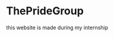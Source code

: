 # ThePrideGroup
this website is made during my internship



<!-- business categories -->
<!-- loyality programme
     business
     
     -->